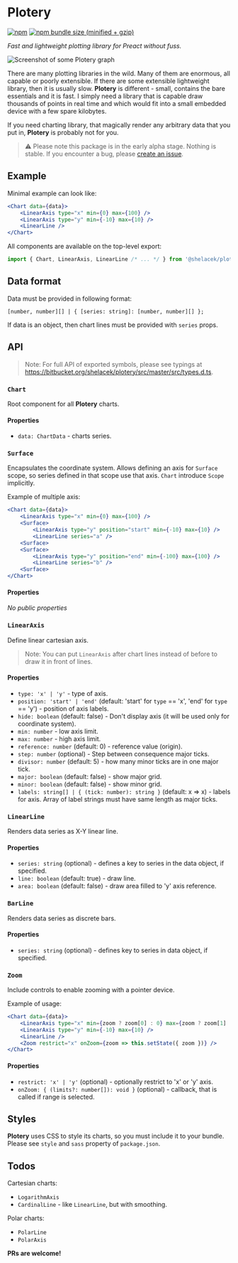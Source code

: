 # Plotery

[![npm](https://img.shields.io/npm/v/@shelacek/plotery.svg)](https://www.npmjs.com/package/@shelacek/plotery)
[![npm bundle size (minified + gzip)](https://img.shields.io/bundlephobia/minzip/@shelacek/plotery.svg)](https://bundlephobia.com/result?p=@shelacek/plotery)

*Fast and lightweight plotting library for Preact without fuss.*

![Screenshot of some Plotery graph](//bitbucket.org/shelacek/plotery/raw/master/screenshot.png)

There are many plotting libraries in the wild. Many of them are enormous, all capable or poorly extensible. If there
are some extensible lightweight library, then it is usually slow. **Plotery** is different - small, contains the bare
essentials and it is fast. I simply need a library that is capable draw thousands of points in real time and which
would fit into a small embedded device with a few spare kilobytes.

If you need charting library, that magically render any arbitrary data that you put in, **Plotery** is probably not
for you.

> ⚠ Please note this package is in the early alpha stage. Nothing is stable. If you encounter a bug,
> please [create an issue].

[create an issue]: https://bitbucket.org/shelacek/plotery/issues
[CHANGELOG.md]: https://bitbucket.org/shelacek/plotery/src/master/CHANGELOG.md


## Example

Minimal example can look like:

```jsx
<Chart data={data}>
	<LinearAxis type="x" min={0} max={100} />
	<LinearAxis type="y" min={-10} max={10} />
	<LinearLine />
</Chart>
```

All components are available on the top-level export:

```js
import { Chart, LinearAxis, LinearLine /* ... */ } from '@shelacek/plotery';
```

## Data format

Data must be provided in following format:

```
[number, number][] | { [series: string]: [number, number][] };
```

If data is an object, then chart lines must be provided with `series` props.


## API

> Note: For full API of exported symbols, please see typings at
> https://bitbucket.org/shelacek/plotery/src/master/src/types.d.ts.


### `Chart`

Root component for all **Plotery** charts.

#### Properties

- `data: ChartData` - charts series.


### `Surface`

Encapsulates the coordinate system. Allows defining an axis for `Surface` scope, so series defined
in that scope use that axis. `Chart` introduce `Scope` implicitly.

Example of multiple axis:

```jsx
<Chart data={data}>
	<LinearAxis type="x" min={0} max={100} />
	<Surface>
		<LinearAxis type="y" position="start" min={-10} max={10} />
		<LinearLine series="a" />
	<Surface>
	<Surface>
		<LinearAxis type="y" position="end" min={-100} max={100} />
		<LinearLine series="b" />
	<Surface>
</Chart>
```

#### Properties

*No public properties*


### `LinearAxis`

Define linear cartesian axis.

> Note: You can put `LinearAxis` after chart lines instead of before to draw it in front of lines.

#### Properties

- `type: 'x' | 'y'` - type of axis.
- `position: 'start' | 'end'` (default: 'start' for `type` == 'x', 'end' for `type` == 'y') - position of axis labels.
- `hide: boolean` (default: false) - Don't display axis (it will be used only for coordinate system).
- `min: number` - low axis limit.
- `max: number` - high axis limit.
- `reference: number` (default: 0) - reference value (origin).
- `step: number` (optional) - Step between consequence major ticks.
- `divisor: number` (default: 5) - how many minor ticks are in one major tick.
- `major: boolean` (default: false) - show major grid.
- `minor: boolean` (default: false) - show minor grid.
- `labels: string[] | { (tick: number): string }` (default: x => x) - labels for axis. Array of label strings must have
  same length as major ticks.


### `LinearLine`

Renders data series as X-Y linear line.

#### Properties

- `series: string` (optional) - defines a key to series in the data object, if specified.
- `line: boolean` (default: true) - draw line.
- `area: boolean` (default: false) - draw area filled to 'y' axis reference.


### `BarLine`

Renders data series as discrete bars.

#### Properties

- `series: string` (optional) - defines key to series in data object, if specified.


### `Zoom`

Include controls to enable zooming with a pointer device.

Example of usage:

```jsx
<Chart data={data}>
	<LinearAxis type="x" min={zoom ? zoom[0] : 0} max={zoom ? zoom[1] : 100} />
	<LinearAxis type="y" min={-10} max={10} />
	<LinearLine />
	<Zoom restrict="x" onZoom={zoom => this.setState({ zoom })} />
</Chart>
```

#### Properties

- `restrict: 'x' | 'y'` (optional) - optionally restrict to 'x' or 'y' axis.
- `onZoom: { (limits?: number[]): void }` (optional) - callback, that is called if range is selected.


## Styles

**Plotery** uses CSS to style its charts, so you must include it to your bundle. Please see
`style` and `sass` property of `package.json`.


## Todos

Cartesian charts:

- `LogarithmAxis` 
- `CardinalLine` - like `LinearLine`, but with smoothing.

Polar charts:

- `PolarLine`
- `PolarAxis`

**PRs are welcome!**
